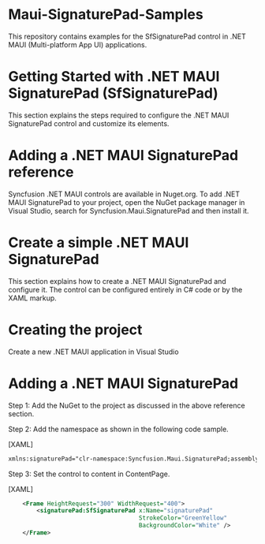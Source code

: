 # Maui-SignaturePad-Samples
This repository contains examples for the SfSignaturePad control in .NET MAUI (Multi-platform App UI) applications.

# Getting Started with .NET MAUI SignaturePad (SfSignaturePad)

This section explains the steps required to configure the .NET MAUI SignaturePad control and customize its elements.

# Adding a .NET MAUI SignaturePad reference

Syncfusion .NET MAUI controls are available in Nuget.org. To add .NET MAUI SignaturePad to your project, open the NuGet package manager in Visual Studio, search for Syncfusion.Maui.SignaturePad and then install it.

# Create a simple .NET MAUI SignaturePad

This section explains how to create a .NET MAUI SignaturePad and configure it. The control can be configured entirely in C# code or by the XAML markup.

# Creating the project

Create a new .NET MAUI application in Visual Studio

# Adding a .NET MAUI SignaturePad

Step 1: Add the NuGet to the project as discussed in the above reference section.

Step 2: Add the namespace as shown in the following code sample.

[XAML]

```xml
xmlns:signaturePad="clr-namespace:Syncfusion.Maui.SignaturePad;assembly=Syncfusion.Maui.SignaturePad"
```
Step 3: Set the control to content in ContentPage.

[XAML]

```xml
    <Frame HeightRequest="300" WidthRequest="400">
        <signaturePad:SfSignaturePad x:Name="signaturePad" 
                                     StrokeColor="GreenYellow" 
                                     BackgroundColor="White" />
    </Frame>
```